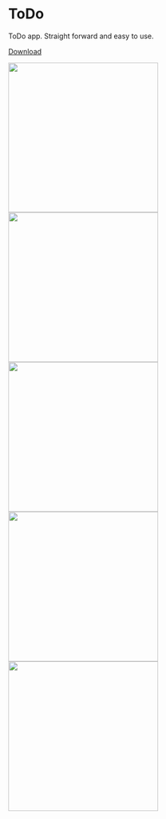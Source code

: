 # ToDo

ToDo app. Straight forward and easy to use.

[Download](./ToDo.rar)


<img src="https://user-images.githubusercontent.com/61618744/148790958-ba5f10ec-e587-46bd-81ba-3f04e571a71d.jpg" width="300">       <img src="https://user-images.githubusercontent.com/61618744/148790982-c736a4ad-1b4d-44ab-a3ac-fcfa142552fb.jpg" width="300">       <img src="https://user-images.githubusercontent.com/61618744/148791001-d5eb0f20-0501-40ec-bb2c-e134bbf79d59.jpg" width="300">       <img src="https://user-images.githubusercontent.com/61618744/148791011-7c2969c2-2650-4ef0-827a-69268eb16045.jpg" width="300">       <img src="https://user-images.githubusercontent.com/61618744/148791017-e313b553-f327-4306-a3aa-aeeb4cdee36f.jpg" width="300">
